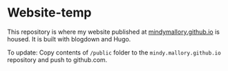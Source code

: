 # Website-temp

This repository is where my website published at [mindymallory.github.io](mindymallory.github.io) is housed. It is built with blogdown and Hugo. 

To update: Copy contents of `/public` folder to the `mindy.mallory.github.io` repository and push to github.com. 
